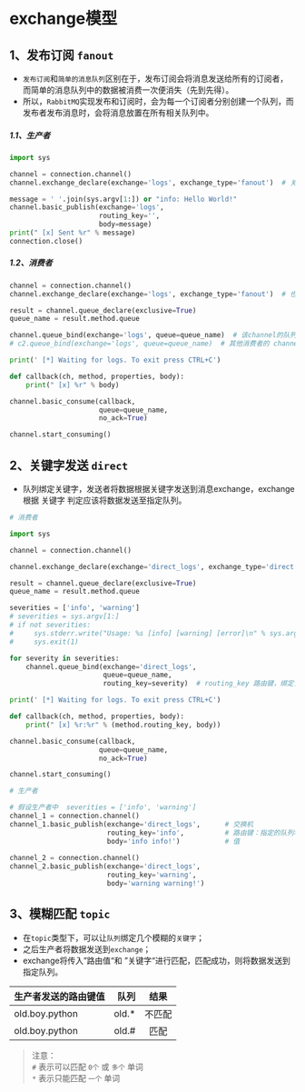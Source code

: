 # exchange模型

## 1、发布订阅 `fanout`

- `发布订阅`和`简单的消息队列`区别在于，发布订阅会将消息发送给所有的订阅者，而简单的消息队列中的数据被消费一次便消失（先到先得）。
- 所以，`RabbitMQ`实现发布和订阅时，会为每一个订阅者分别创建一个队列，而发布者发布消息时，会将消息放置在所有相关队列中。

##### 1.1、生产者
```python
import sys

channel = connection.channel()
channel.exchange_declare(exchange='logs', exchange_type='fanout')  # 关键点

message = ' '.join(sys.argv[1:]) or "info: Hello World!"
channel.basic_publish(exchange='logs',
                      routing_key='',
                      body=message)
print(" [x] Sent %r" % message)
connection.close()
```

##### 1.2、消费者
```python
channel = connection.channel()
channel.exchange_declare(exchange='logs', exchange_type='fanout')  # 也要创建一下交换器，以防消费者先于生产者执行时，导致exchange 未创建而引发异常

result = channel.queue_declare(exclusive=True)
queue_name = result.method.queue

channel.queue_bind(exchange='logs', queue=queue_name)  # 该channel的队列绑定到名为 'logs' 的交换器上；交换器上一有消息就会传给这个消费者的队列（未知名）
# c2.queue_bind(exchange='logs', queue=queue_name)  # 其他消费者的 channel的队列，也可以监听这个交换器，这就是 `fanout - 广播模式`

print(' [*] Waiting for logs. To exit press CTRL+C')

def callback(ch, method, properties, body):
    print(" [x] %r" % body)

channel.basic_consume(callback,
                      queue=queue_name,
                      no_ack=True)

channel.start_consuming()
```


## 2、关键字发送 `direct`
- 队列绑定关键字，发送者将数据根据关键字发送到消息exchange，exchange根据 关键字 判定应该将数据发送至指定队列。   

```python
# 消费者

import sys

channel = connection.channel()

channel.exchange_declare(exchange='direct_logs', exchange_type='direct')  # exchange_type='direct'

result = channel.queue_declare(exclusive=True)
queue_name = result.method.queue

severities = ['info', 'warning']
# severities = sys.argv[1:]
# if not severities:
#     sys.stderr.write("Usage: %s [info] [warning] [error]\n" % sys.argv[0])
#     sys.exit(1)

for severity in severities:
    channel.queue_bind(exchange='direct_logs',
                       queue=queue_name,
                       routing_key=severity)  # routing_key 路由键，绑定关键词，可以绑定多个

print(' [*] Waiting for logs. To exit press CTRL+C')

def callback(ch, method, properties, body):
    print(" [x] %r:%r" % (method.routing_key, body))

channel.basic_consume(callback,
                      queue=queue_name,
                      no_ack=True)

channel.start_consuming()
```

```python
# 生产者

# 假设生产者中  severities = ['info', 'warning']
channel_1 = connection.channel()
channel_1.basic_publish(exchange='direct_logs',      # 交换机
                        routing_key='info',          # 路由键：指定的队列名称 or 关键词匹配
                        body='info info!')           # 值
                        
channel_2 = connection.channel()
channel_2.basic_publish(exchange='direct_logs',   
                        routing_key='warning',    
                        body='warning warning!') 
```


## 3、模糊匹配 `topic`

- 在`topic`类型下，可以让`队列`绑定几个模糊的`关键字`；
- 之后生产者将数据发送到`exchange`；
- exchange将传入”路由值“和 ”关键字“进行匹配，匹配成功，则将数据发送到指定队列。

| 生产者发送的路由键值 | 队列 | 结果 |
| :----| ----: | :----: |
| old.boy.python | old.* | 不匹配 |
| old.boy.python | old.# | 匹配 |
>注意：     
`#` 表示可以匹配 `0个` 或 `多个` 单词         
`*` 表示只能匹配 `一个` 单词
